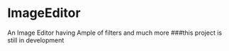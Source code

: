 # ImageEditor
An Image Editor having Ample of filters and much more
###this project is still in development
